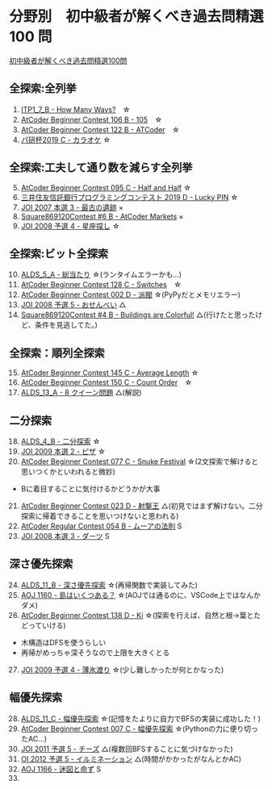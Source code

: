 # 分野別　初中級者が解くべき過去問精選 100 問
[初中級者が解くべき過去問精選100問](https://qiita.com/e869120/items/eb50fdaece12be418faa)

## 全探索:全列挙
1. [ITP1_7_B - How Many Ways?](http://judge.u-aizu.ac.jp/onlinejudge/description.jsp?id=ITP1_7_B&lang=ja)　☆
2. [AtCoder Beginner Contest 106 B - 105](https://atcoder.jp/contests/abc106/tasks/abc106_b)　☆
3. [AtCoder Beginner Contest 122 B - ATCoder](https://atcoder.jp/contests/abc122/tasks/abc122_b)　☆
4. [パ研杯2019 C - カラオケ](https://atcoder.jp/contests/pakencamp-2019-day3/tasks/pakencamp_2019_day3_c) ☆

## 全探索:工夫して通り数を減らす全列挙
5. [AtCoder Beginner Contest 095 C - Half and Half](https://atcoder.jp/contests/abc095/tasks/arc096_a) ☆
6. [三井住友信託銀行プログラミングコンテスト 2019 D - Lucky PIN](https://atcoder.jp/contests/sumitrust2019/tasks/sumitb2019_d) ☆
7. [JOI 2007 本選 3 - 最古の遺跡]([https://](https://atcoder.jp/contests/joi2007ho/tasks/joi2007ho_c)) ×
8. [Square869120Contest #6 B - AtCoder Markets](https://atcoder.jp/contests/s8pc-6/tasks/s8pc_6_b) ×
9. [JOI 2008 予選 4 - 星座探し](https://atcoder.jp/contests/joi2008yo/tasks/joi2008yo_d) ☆

## 全探索:ビット全探索
10.  [ALDS_5_A - 総当たり](http://judge.u-aizu.ac.jp/onlinejudge/description.jsp?id=ALDS1_5_A&lang=ja) ☆(ランタイムエラーかも...)
11.  [AtCoder Beginner Contest 128 C - Switches](https://atcoder.jp/contests/abc128/tasks/abc128_c)　☆
12.  [AtCoder Beginner Contest 002 D - 派閥](https://atcoder.jp/contests/abc002/tasks/abc002_4) ☆(PyPyだとメモリエラー)
13.  [JOI 2008 予選 5 - おせんべい](https://atcoder.jp/contests/joi2008yo/tasks/joi2008yo_e) △
14.  [Square869120Contest #4 B - Buildings are Colorful!](https://atcoder.jp/contests/s8pc-4/tasks/s8pc_4_b) △(行けたと思ったけど、条件を見逃してた。)

## 全探索：順列全探索
15.   [AtCoder Beginner Contest 145 C - Average Length](https://atcoder.jp/contests/abc145/tasks/abc145_c) ☆
16.   [AtCoder Beginner Contest 150 C - Count Order](https://atcoder.jp/contests/abc150/tasks/abc150_c)　☆
17.   [ALDS_13_A - 8 クイーン問題](http://judge.u-aizu.ac.jp/onlinejudge/description.jsp?id=ALDS1_13_A&lang=ja) △(解説)

## 二分探索
18.    [ALDS_4_B - 二分探索](http://judge.u-aizu.ac.jp/onlinejudge/description.jsp?id=ALDS1_4_B&lang=ja) ☆
19.    [JOI 2009 本選 2 - ピザ](https://atcoder.jp/contests/joi2009ho/tasks/joi2009ho_b) ☆
20.    [AtCoder Beginner Contest 077 C - Snuke Festival](https://atcoder.jp/contests/abc077/tasks/arc084_a) ☆(2文探索で解けると思いつくかといわれると微妙)
- Bに着目することに気付けるかどうかが大事
21.    [AtCoder Beginner Contest 023 D - 射撃王](https://atcoder.jp/contests/abc023/tasks/abc023_d) △(初見ではまず解けない。二分探索に帰着できることを思いつけないと思われる)
22.    [AtCoder Regular Contest 054 B - ムーアの法則](https://atcoder.jp/contests/arc054/tasks/arc054_b) S
23.    [JOI 2008 本選 3 - ダーツ](https://atcoder.jp/contests/joi2008ho/tasks/joi2008ho_c) S

## 深さ優先探索
24.   [ALDS_11_B - 深さ優先探索](http://judge.u-aizu.ac.jp/onlinejudge/description.jsp?id=ALDS1_11_B) ☆(再帰関数で実装してみた)
25.   [AOJ 1160 - 島はいくつある？](https://onlinejudge.u-aizu.ac.jp/challenges/search/categories/1160) ☆(AOJでは通るのに、VSCode上ではなんかダメ)
26.   [AtCoder Beginner Contest 138 D - Ki](https://atcoder.jp/contests/abc138/tasks/abc138_d) ☆(探索を行えば、自然と根→葉とたどっていける)
- 木構造はDFSを使うらしい
- 再帰がめっちゃ深そうなので上限を大きくとる
27.  [JOI 2009 予選 4 - 薄氷渡り](https://atcoder.jp/contests/joi2009yo/tasks/joi2009yo_d) ☆(少し難しかったが何とかなった)

## 幅優先探索
28.  [ALDS_11_C - 幅優先探索](https://onlinejudge.u-aizu.ac.jp/courses/lesson/1/ALDS1/11/ALDS1_11_C) ☆(記憶をたよりに自力でBFSの実装に成功した！)
29. [AtCoder Beginner Contest 007 C - 幅優先探索](https://atcoder.jp/contests/abc007/tasks/abc007_3) ☆(Pythonの力に便り切ったAC...)
30. [JOI 2011 予選 5 - チーズ](https://atcoder.jp/contests/joi2011yo/tasks/joi2011yo_e) △(複数回BFSすることに気づけなかった)
31. [OI 2012 予選 5 - イルミネーション](https://atcoder.jp/contests/joi2012yo/tasks/joi2012yo_e) △(時間がかかったがなんとかAC)
32. [AOJ 1166 - 迷図と命ず](http://judge.u-aizu.ac.jp/onlinejudge/description.jsp?id=1166&lang=jp) S
33. 
